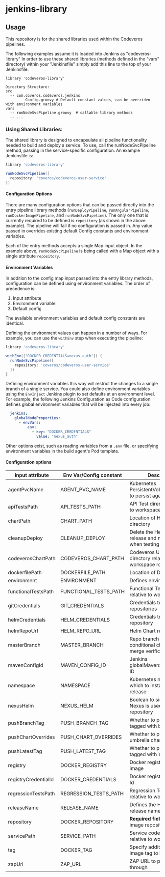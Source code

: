 # jenkins-library

## Usage

This repository is for the shared libraries used within the Codeveros pipelines.

The following examples assume it is loaded into Jenkins as "codeveros-library"
In order to use these shared libraries (methods defined in the "vars" directory) within your "Jenkinsfile" simply add
this line to the top of your Jenkinsfile:

`library 'codeveros-library'`

```
Directory Structure:
src
  -- com.coveros.codeveros.jenkins
      -- Config.groovy # Default constant values, can be overriden with environment variables
vars
  -- runNodeSvcPipeline.groovy  # callable library methods
  -- ...
```

### Using Shared Libraries:

The shared library is designed to encapsulate all pipeline functionality needed to build and deploy a service. To use,
call the runNodeSvcPipeline method, passing in the service-specific configuration. An example Jenkinsfile is:

```groovy
library 'codeveros-library'

runNodeSvcPipeline([
  repository: 'coveros/codeveros-user-service'
])
```

#### Configuration Options

There are many configuration options that can be passed directly into the entry pipeline library methods (`runDeployPipeline`,
`runAngularPipeline`, `runDockerImagePipeline`, and `runNodeSvcPipeline`). The only one that is currently required
to be defined is `repository` (as shown in the above example). The pipeline will fail if no configuration is passed in.
Any value passed in overrides existing default Config constants and environment variables.

Each of the entry methods accepts a single Map input object. In the example above, `runNodeSvcPipeline` is being called
with a Map object with a single attribute `repository`.

#### Environment Variables

In addition to the config map input passed into the entry library methods, configuration can be defined using
environment variables. The order of precedence is:

1. Input attribute
2. Environment variable
3. Default config

The available environment variables and default config constants are identical.

Defining the environment values can happen in a number of ways. For example, you can use the `withEnv` step when
executing the pipeline:

```groovy
library 'codeveros-library'

withEnv(["DOCKER_CREDENTIALS=nexus_auth"]) {
  runNodeSvcPipeline([
    repository: 'coveros/codeveros-user-service'
  ])
}
```

Defining environment variables this way will restrict the changes to a single branch of a single service. You could also
define environment variables using the `EnvInject` Jenkins plugin to set defaults at an environment level. For example,
the following Jenkins Configuration as Code configuration defines global environment variables that will be injected into
every job:

```yaml
  jenkins:
    globalNodeProperties:
      - envVars:
          env:
            - key: "DOCKER_CREDENTIALS"
              value: "nexus_auth"
```

Other options exist, such as reading variables from a `.env` file, or specifying environment variables in the build
agent's Pod template.

#### Configuration options

| input attribute      | Env Var/Config constant    | Description                                                          | Default Value                                     |
|----------------------|----------------------------|----------------------------------------------------------------------|---------------------------------------------------|
| agentPvcName         | AGENT_PVC_NAME             | Kubernetes PersistentVolumeClaim id to persist agent cache           | `jenkins-agent`                                   |
| apiTestsPath         | API_TESTS_PATH             | API Test directory relative to workspace root                        | `tests/selenified`                                |
| chartPath            | CHART_PATH                 | Location of Helm Chart directory                                     | `./helm`                                          |
| cleanupDeploy        | CLEANUP_DEPLOY             | Delete the Helm chart release and namespace when testing is complete | `true`                                            |
| codeverosChartPath   | CODEVEROS_CHART_PATH       | Codeveros Umbrella Chart directory relative to workspace root        | `charts/codeveros`                                |
| dockerfilePath       | DOCKERFILE_PATH            | Location of Dockerfile                                               | `.`                                               |
| environment          | ENVIRONMENT                | Defines environment                                                  | `ephemeral`                                       |
| functionalTestsPath  | FUNCTIONAL_TESTS_PATH      | Functional Test directory relative to workspace root                 | `tests/selenified`                                |
| gitCredentials       | GIT_CREDENTIALS            | Credentials to use for Git repositories                              | `codeveros-gitlab-ssh`                            |
| helmCredentials      | HELM_CREDENTIALS           | Credentials to use for Helm repository                               | `docker-registry-login`                           |
| helmRepoUrl          | HELM_REPO_URL              | Helm Chart repository Url                                            | `Not set`                                         |
| masterBranch         | MASTER_BRANCH              | Repo branch to use in conditional checks and merge verification      | `master`                                          |
| mavenConfigId        | MAVEN_CONFIG_ID            | Jenkins globalMavenSettingsConfig ID                                 | `globalmaven`                                     |
| namespace            | NAMESPACE                  | Kubernetes namespace in which to install the helm release            | `codeveros-[RANDOM UIID STRING]`                  |
| nexusHelm            | NEXUS_HELM                 | Boolean to signify that Nexus is used as the Helm repository         | `true`                                            |
| pushBranchTag        | PUSH_BRANCH_TAG            | Whether to push an image tagged with branch                          | `isMasterBranch` check                          |
| pushChartOverrides   | PUSH_CHART_OVERRIDES       | Whether to push update umbrella chart to Git                         | `isMasterBranch` check                          |
| pushLatestTag        | PUSH_LATEST_TAG            | Whether to push an image tagged with `latest`                        | `isMasterBranch` check                          |
| registry             | DOCKER_REGISTRY            | Docker registry to push image                                        | `Not set`                                         |
| registryCredentialId | DOCKER_CREDENTIALS         | Docker registry credential Id                                        | `docker-registry-login`                           |
| regressionTestsPath  | REGRESSION_TESTS_PATH      | Regression Test directory relative to workspace root                 | `tests/selenified`                                |
| releaseName          | RELEASE_NAME               | Defines the Helm Chart release name                                  | `codeveros`                                       |
| repository           | DOCKER_REPOSITORY          | **Required field** Docker image repository                           | `Not set`                                         |
| servicePath          | SERVICE_PATH               | Service code directory relative to workspace root                    | `./`                                              |
| tag                  | DOCKER_TAG                 | Specify additional Docker image tag to build and push                | `Not set`                                         |
| zapUrl               | ZAP_URL                    | ZAP URL to proxy test through                                        | `localhost:5000`                                  |
